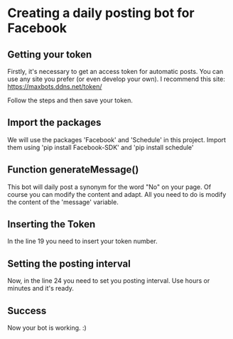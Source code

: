 # Creating a daily posting bot for Facebook

## Getting your token

Firstly, it's necessary to get an access token for automatic posts. You can use any site you prefer (or even develop your own).
I recommend this site: https://maxbots.ddns.net/token/

Follow the steps and then save your token.

## Import the packages

We will use the packages 'Facebook' and 'Schedule' in this project. Import them using 'pip install Facebook-SDK' and 'pip install schedule'

## Function generateMessage()

This bot will daily post a synonym for the word "No" on your page. Of course you can modify the content and adapt. All you need to do is modify the content of the 'message' variable.

## Inserting the Token

In the line 19 you need to insert your token number. 

## Setting the posting interval

Now, in the line 24 you need to set you posting interval. Use hours or minutes and it's ready.

## Success

Now your bot is working. :)
